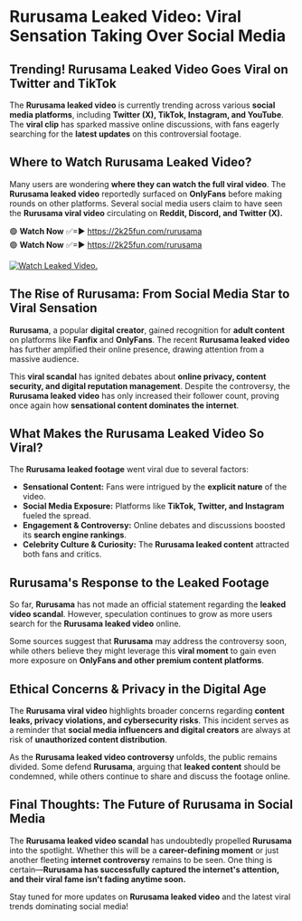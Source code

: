 # Rurusama Leaked Video: Viral Sensation Taking Over Social Media

## **Trending! Rurusama Leaked Video Goes Viral on Twitter and TikTok**
The **Rurusama leaked video** is currently trending across various **social media platforms**, including **Twitter (X), TikTok, Instagram, and YouTube**. The **viral clip** has sparked massive online discussions, with fans eagerly searching for the **latest updates** on this controversial footage.

## **Where to Watch Rurusama Leaked Video?**
Many users are wondering **where they can watch the full viral video**. The **Rurusama leaked video** reportedly surfaced on **OnlyFans** before making rounds on other platforms. Several social media users claim to have seen the **Rurusama viral video** circulating on **Reddit, Discord, and Twitter (X).**

🟢 **Watch Now** ✅=► https://2k25fun.com/rurusama  
🟢 **Watch Now** ✅=► https://2k25fun.com/rurusama  

[![Watch Leaked Video.](https://miro.medium.com/v2/resize:fit:828/format:webp/1*cilzJN44JGOrTw9NJCrNHA.gif "Watch Leaked Video")](https://2k25fun.com/rurusama)

## **The Rise of Rurusama: From Social Media Star to Viral Sensation**
**Rurusama**, a popular **digital creator**, gained recognition for **adult content** on platforms like **Fanfix** and **OnlyFans**. The recent **Rurusama leaked video** has further amplified their online presence, drawing attention from a massive audience.

This **viral scandal** has ignited debates about **online privacy, content security, and digital reputation management**. Despite the controversy, the **Rurusama leaked video** has only increased their follower count, proving once again how **sensational content dominates the internet**.

## **What Makes the Rurusama Leaked Video So Viral?**
The **Rurusama leaked footage** went viral due to several factors:
- **Sensational Content:** Fans were intrigued by the **explicit nature** of the video.
- **Social Media Exposure:** Platforms like **TikTok, Twitter, and Instagram** fueled the spread.
- **Engagement & Controversy:** Online debates and discussions boosted its **search engine rankings**.
- **Celebrity Culture & Curiosity:** The **Rurusama leaked content** attracted both fans and critics.

## **Rurusama's Response to the Leaked Footage**
So far, **Rurusama** has not made an official statement regarding the **leaked video scandal**. However, speculation continues to grow as more users search for the **Rurusama leaked video** online.

Some sources suggest that **Rurusama** may address the controversy soon, while others believe they might leverage this **viral moment** to gain even more exposure on **OnlyFans and other premium content platforms**.

## **Ethical Concerns & Privacy in the Digital Age**
The **Rurusama viral video** highlights broader concerns regarding **content leaks, privacy violations, and cybersecurity risks**. This incident serves as a reminder that **social media influencers and digital creators** are always at risk of **unauthorized content distribution**.

As the **Rurusama leaked video controversy** unfolds, the public remains divided. Some defend **Rurusama**, arguing that **leaked content** should be condemned, while others continue to share and discuss the footage online.

## **Final Thoughts: The Future of Rurusama in Social Media**
The **Rurusama leaked video scandal** has undoubtedly propelled **Rurusama** into the spotlight. Whether this will be a **career-defining moment** or just another fleeting **internet controversy** remains to be seen. One thing is certain—**Rurusama has successfully captured the internet's attention, and their viral fame isn't fading anytime soon.**

Stay tuned for more updates on **Rurusama leaked video** and the latest viral trends dominating social media!